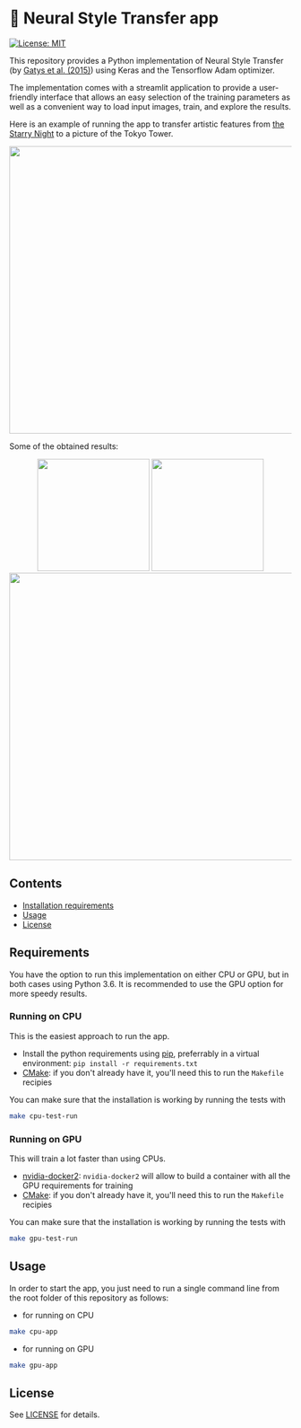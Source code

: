 :sunrise: Neural Style Transfer app
===================================
[![License: MIT](https://img.shields.io/badge/License-MIT-green.svg)](https://github.com/anomam/nst/blob/master/LICENSE)

This repository provides a Python implementation of Neural Style Transfer (by [Gatys et al. (2015)](https://arxiv.org/abs/1508.06576)) using Keras and the Tensorflow Adam optimizer.

The implementation comes with a streamlit application to provide a user-friendly interface that allows an easy selection of the training parameters as well as a convenient way to load input images, train, and explore the results.

Here is an example of running the app to transfer artistic features from [the Starry Night](https://en.wikipedia.org/wiki/The_Starry_Night) to a picture of the Tokyo Tower.

<div align="center">
 <img src="https://github.com/anomam/nst/raw/master/outputs/example/NST_app_demo.gif" width="512px">
</div>

Some of the obtained results:

<div align="center">
 <img src="https://github.com/anomam/nst/raw/master/inputs/starry_night.jpg" height="200px">
 <img src="https://github.com/anomam/nst/raw/master/inputs/tokyo_tower.jpg" height="200px">
 <img src="https://github.com/anomam/nst/raw/master/outputs/example/starry_tokyo_tower.gif" width="512px">
</div>


## Contents
- [Installation requirements](#requirements)
- [Usage](#usage)
- [License](#license)


## Requirements
You have the option to run this implementation on either CPU or GPU, but in both cases using Python 3.6. It is recommended to use the GPU option for more speedy results.

### Running on CPU
This is the easiest approach to run the app.

- Install the python requirements using [pip](https://pypi.org/project/pip/), preferrably in a virtual environment: ``pip install -r requirements.txt``
- [CMake](https://cmake.org/install/): if you don't already have it, you'll need this to run the `Makefile` recipies

You can make sure that the installation is working by running the tests with

``` bash
make cpu-test-run
```

### Running on GPU
This will train a lot faster than using CPUs.

- [nvidia-docker2](https://github.com/nvidia/nvidia-docker/wiki/Installation-(version-2.0)): ``nvidia-docker2`` will allow to build a container with all the GPU requirements for training
- [CMake](https://cmake.org/install/): if you don't already have it, you'll need this to run the `Makefile` recipies

You can make sure that the installation is working by running the tests with

``` bash
make gpu-test-run
```

## Usage

In order to start the app, you just need to run a single command line from the root folder of this repository as follows:

- for running on CPU

``` bash
make cpu-app
```

- for running on GPU

``` bash
make gpu-app
```

## License

See [LICENSE](LICENSE) for details.
